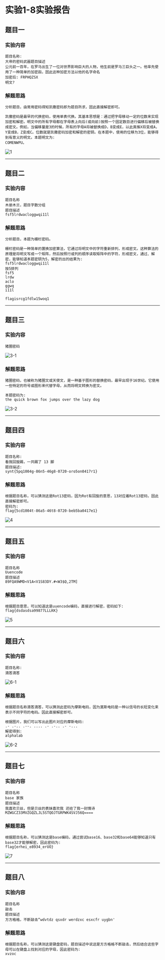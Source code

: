 # 实验1-8实验报告

## 题目一

### 实验内容

``` blank
题目名称:
大帝的密码武器题目描述
公元前一百年，在罗马出生了一位对世界影响巨大的人物，他生前是罗马三巨头之一。他率先使用了一种简单的加密函，因此这种加密方法以他的名字命名
加密后: FRPHQZSX
明文?
```

### 解题思路

``` blank
分析题目，由常用密码得知凯撒密码即为题目所求，因此直接解密即可。
```

```blank
凯撒密码是最早的代换密码，使用单表代换。其基本思想是：通过把字母移动一定的位数来实现加密和解密。明文中的所有字母都在字母表上向后(或向前)按照一个固定数目进行偏移后被替换成密文。例如，当偏移量是3的时候，所有的字母A将被替换成D，B变成E，以此类推X将变成A，Y变成B，Z变成C。位数就是凯撒密码加密和解密的密钥。在本题中，使用的位移为3位，能够得到有意义的明文。本题明文为:
COMENWPU。
``` 

![1](./img/1.png)

---

## 题目二

### 实验内容

``` blank
题目名称
木册木兰，题目字数分组
题目描述
fsf5lrdwacloggwqi11l
```

### 解题思路

``` blank
分析题目，本题为栅栏密码。
```

``` blank
栅栏密码是一种简单的置换加密算法，它通过将明文中的字符重新排列，形成密文。这种算法的原理是将明文写成一个矩阵，然后按照行或列的顺序读取矩阵中的字符，形成密文，通过、解密，能够知道本题密钥为5，解密的出的结果为:
fsf5lrdwacloggwqi11l
按5排列
fsf5
lrdw
aclo
ggwq
i11l
```

```blank
flagisrcg1fdlw15woq1
```

---

## 题目三

### 实验内容

``` blank
猪圈密码
```

![3-1](./img/3-1.png)

### 解题思路

``` blank
猪圈密码，也被称为猪圈文或天使文，是一种基于图形的替换密码，最早出现于16世纪。它使用一些特定的符号或图形来代替字母，从而将明文转换为密文。
```

```blank
本题密码为:
the quick brown fox jumps over the lazy dog
```

![3-2](./img/3-2.png)

---

## 题目四

### 实验内容

``` blank
题目名称:
看我回旋踢，一共踢了 13 脚
题目描述:
synt{5pq1004g-86n5-46g8-0720-oro5on0417r1}
```

### 解题思路

``` blank
根据题目名称，可以猜测这是Rot13密码，因为Rot有回旋的意思，13对应着Rot13密码，因此直接解密即可。
密码为:
flag{5cd1004t-86a5-46t8-0720-beb5ba0417e1}
```

![4](./img/4.png)

---

## 题目五

### 实验内容

``` blank
题目名称
Uuencode
题目描述
89FQA9WMD<V1A<V1S83DY.#<W3$Q,2TM]
```

### 解题思路

``` blank
根据题目意思，可以知道这是uuencode编码，直接进行解密，密码如下:
flag{dsdasdsa99877LLLKK}
```

![5](./img/5.png)

---

## 题目六

### 实验内容

``` blank
题目名称:
滴答滴答
```

![6-1](./img/6-1.png)

### 解题思路

``` blank
根据题目名称滴答滴答，可以猜测此密码为摩斯电码，因为莫斯电码是一种以信号的长短变化来表示不同字符的电码。因此直接解密即可。
```

``` blank
根据图片，我们可以写出此图片对应的摩斯电码:
.- .-.. .--. .... .- .-.. .- -...
解密得到:
alphalab
```

![6-2](./img/6-2.png)

---

## 题目七

### 实验内容

``` blank
题目名称
base 家族
题目描述
我喜欢贝丝，但是贝丝的表妹喜欢我 还给了我一封情诗MZWGCZ33MVZGQZLJL5STQOJTGRPWK4SVJ56Q====
```

### 解题思路

``` blank
根据题目名称，可以猜测这是base编码，通过尝试base16、base32和base64能够知道只有base32才能够解密，因此密码为:
flag{erhei_e8934_erUO}
```

![7](./img/7.png)

---

## 题目八

### 实验内容

``` blank
题目名称
敲击
题目描述
方方格格，不断敲击“wdvtdz qsxdr werdzxc esxcfr uygbn'
```

### 解题思路

``` blank
根据题目名称，可以猜测这是键盘密码，题目描述中说这是方方格格不断敲击，然后结合这些字母可以在键盘上找到对应的字母，因此密码为:
xvzoc
```